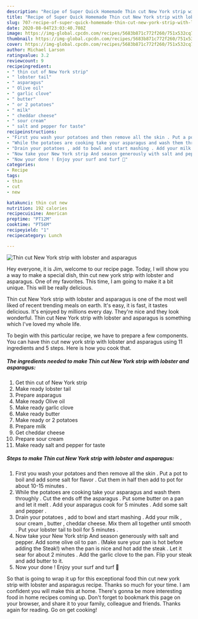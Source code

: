 ```yaml
---
description: "Recipe of Super Quick Homemade Thin cut New York strip with lobster and asparagus"
title: "Recipe of Super Quick Homemade Thin cut New York strip with lobster and asparagus"
slug: 707-recipe-of-super-quick-homemade-thin-cut-new-york-strip-with-lobster-and-asparagus
date: 2020-08-04T23:03:40.708Z
image: https://img-global.cpcdn.com/recipes/5683b871c772f260/751x532cq70/thin-cut-new-york-strip-with-lobster-and-asparagus-recipe-main-photo.jpg
thumbnail: https://img-global.cpcdn.com/recipes/5683b871c772f260/751x532cq70/thin-cut-new-york-strip-with-lobster-and-asparagus-recipe-main-photo.jpg
cover: https://img-global.cpcdn.com/recipes/5683b871c772f260/751x532cq70/thin-cut-new-york-strip-with-lobster-and-asparagus-recipe-main-photo.jpg
author: Michael Larson
ratingvalue: 3.2
reviewcount: 9
recipeingredient:
- " thin cut of New York strip"
- " lobster tail"
- " asparagus"
- " Olive oil"
- " garlic clove"
- " butter"
- " or 2 potatoes"
- " milk"
- " cheddar cheese"
- " sour cream"
- " salt and pepper for taste"
recipeinstructions:
- "First you wash your potatoes and then remove all the skin . Put a pot to boil and add some salt for flavor . Cut them in half then add to pot for about 10-15 minutes ."
- "While the potatoes are cooking take your asparagus and wash them throughly . Cut the ends off the asparagus . Put some butter on a pan and let it melt . Add your asparagus cook for 5 minutes . Add some salt and pepper ."
- "Drain your potatoes , add to bowl and start mashing . Add your milk , sour cream , butter , cheddar cheese. Mix them all together until smooth . Put your lobster tail to boil for 5 minutes ."
- "Now take your New York strip And season generously with salt and pepper. Add some olive oil to pan . (Make sure your pan is hot before adding the Steak!) when the pan is nice and hot add the steak . Let it sear for about 2 minutes . Add the garlic clove to the pan. Flip your steak and add butter to it."
- "Now your done ! Enjoy your surf and turf 🙂"
categories:
- Recipe
tags:
- thin
- cut
- new

katakunci: thin cut new 
nutrition: 192 calories
recipecuisine: American
preptime: "PT12M"
cooktime: "PT56M"
recipeyield: "1"
recipecategory: Lunch

---
```



![Thin cut New York strip with lobster and asparagus](https://img-global.cpcdn.com/recipes/5683b871c772f260/751x532cq70/thin-cut-new-york-strip-with-lobster-and-asparagus-recipe-main-photo.jpg)

Hey everyone, it is Jim, welcome to our recipe page. Today, I will show you a way to make a special dish, thin cut new york strip with lobster and asparagus. One of my favorites. This time, I am going to make it a bit unique. This will be really delicious.

Thin cut New York strip with lobster and asparagus is one of the most well liked of recent trending meals on earth. It's easy, it is fast, it tastes delicious. It's enjoyed by millions every day. They're nice and they look wonderful. Thin cut New York strip with lobster and asparagus is something which I've loved my whole life.




To begin with this particular recipe, we have to prepare a few components. You can have thin cut new york strip with lobster and asparagus using 11 ingredients and 5 steps. Here is how you cook that.

<!--inarticleads1-->

##### The ingredients needed to make Thin cut New York strip with lobster and asparagus:

1. Get  thin cut of New York strip
1. Make ready  lobster tail
1. Prepare  asparagus
1. Make ready  Olive oil
1. Make ready  garlic clove
1. Make ready  butter
1. Make ready  or 2 potatoes
1. Prepare  milk
1. Get  cheddar cheese
1. Prepare  sour cream
1. Make ready  salt and pepper for taste




<!--inarticleads2-->

##### Steps to make Thin cut New York strip with lobster and asparagus:

1. First you wash your potatoes and then remove all the skin . Put a pot to boil and add some salt for flavor . Cut them in half then add to pot for about 10-15 minutes .
1. While the potatoes are cooking take your asparagus and wash them throughly . Cut the ends off the asparagus . Put some butter on a pan and let it melt . Add your asparagus cook for 5 minutes . Add some salt and pepper .
1. Drain your potatoes , add to bowl and start mashing . Add your milk , sour cream , butter , cheddar cheese. Mix them all together until smooth . Put your lobster tail to boil for 5 minutes .
1. Now take your New York strip And season generously with salt and pepper. Add some olive oil to pan . (Make sure your pan is hot before adding the Steak!) when the pan is nice and hot add the steak . Let it sear for about 2 minutes . Add the garlic clove to the pan. Flip your steak and add butter to it.
1. Now your done ! Enjoy your surf and turf 🙂




So that is going to wrap it up for this exceptional food thin cut new york strip with lobster and asparagus recipe. Thanks so much for your time. I am confident you will make this at home. There's gonna be more interesting food in home recipes coming up. Don't forget to bookmark this page on your browser, and share it to your family, colleague and friends. Thanks again for reading. Go on get cooking!
